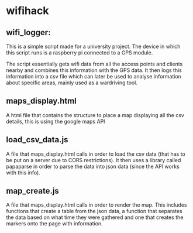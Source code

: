 # wifihack

## wifi_logger:
This is a simple script made for a university project. The device in which this script runs is a raspberry
pi connected to a GPS module.

The script essentially gets wifi data from all the access points and clients nearby and combines this
information with the GPS data. It then logs this information into a csv file which can later be used
to analyse information about specific areas, mainly used as a wardriving tool.

## maps_display.html
A html file that contains the structure to place a map displaying all the csv details, this is using the google maps API

## load_csv_data.js
A file that maps_display.html calls in order to load the csv data (that has to be put on a server due to CORS restrictions). It
then uses a library called papaparse in order to parse the data into json data (since the API works with this info).

## map_create.js
A file that maps_display.html calls in order to render the map. This includes functions that create a table from the json data,
a function that separates the data based on what time they were gathered and one that creates the markers onto the page with
information.
